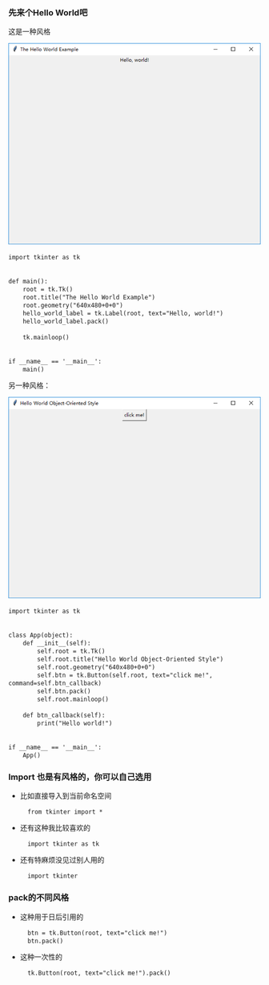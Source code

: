 ### 先来个Hello World吧

这是一种风格

![](chapter_1_1_1.png)

    import tkinter as tk
    
    
    def main():
        root = tk.Tk()
        root.title("The Hello World Example")
        root.geometry("640x480+0+0")
        hello_world_label = tk.Label(root, text="Hello, world!")
        hello_world_label.pack()

        tk.mainloop()
    
    
    if __name__ == '__main__':
        main()

另一种风格：

![](chapter_1_1_2.png)
    
    import tkinter as tk
    
    
    class App(object):
        def __init__(self):
            self.root = tk.Tk()
            self.root.title("Hello World Object-Oriented Style")
            self.root.geometry("640x480+0+0")
            self.btn = tk.Button(self.root, text="click me!", command=self.btn_callback)
            self.btn.pack()
            self.root.mainloop()
    
        def btn_callback(self):
            print("Hello world!")
    
    
    if __name__ == '__main__':
        App()


### Import 也是有风格的，你可以自己选用

* 比如直接导入到当前命名空间

        from tkinter import *
    
* 还有这种我比较喜欢的
        
        import tkinter as tk
        
* 还有特麻烦没见过别人用的

        import tkinter


### pack的不同风格

* 这种用于日后引用的

        btn = tk.Button(root, text="click me!")
        btn.pack()
        
* 这种一次性的
        
        tk.Button(root, text="click me!").pack()
